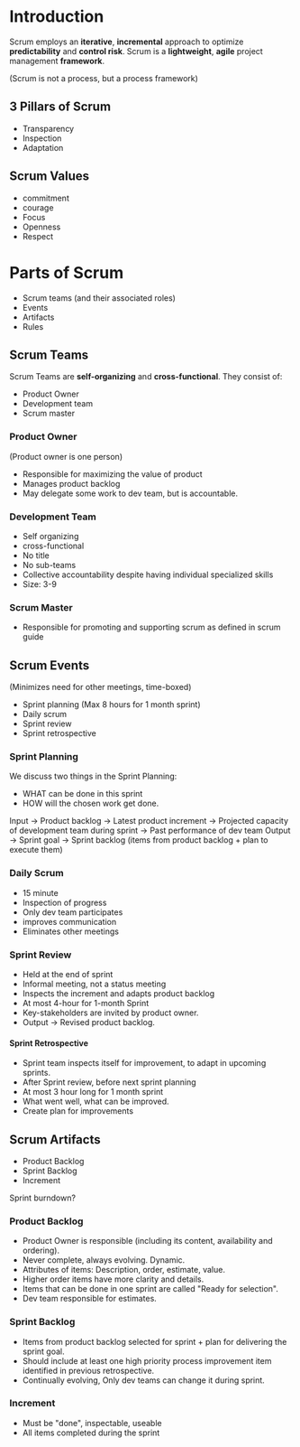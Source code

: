 # Introduction
Scrum employs an **iterative**, **incremental** approach to optimize **predictability** and **control risk**.
Scrum is a **lightweight**, **agile** project management **framework**.

(Scrum is not a process, but a process framework)

## 3 Pillars of Scrum

 - Transparency 
 - Inspection 
 - Adaptation

## Scrum Values

 - commitment 
 - courage 
 - Focus 
 - Openness 
 - Respect

# Parts of Scrum

 - Scrum teams (and their associated roles) 
 - Events 
 - Artifacts 
 - Rules

## Scrum Teams 
Scrum Teams are **self-organizing** and **cross-functional**. They consist of:

 - Product Owner   
 - Development team   
 - Scrum master

### Product Owner
(Product owner is one person)

 - Responsible for maximizing the value of product 
 - Manages product backlog 
 - May delegate some work to dev team, but is accountable.

### Development Team

 - Self organizing 
 - cross-functional 
 - No title 
 - No sub-teams 
 - Collective accountability despite having individual specialized skills 
 - Size: 3-9

### Scrum Master

 - Responsible for promoting and supporting scrum as defined in scrum
   guide

## Scrum Events
(Minimizes need for other meetings, time-boxed)

 - Sprint planning (Max 8 hours for 1 month sprint) 
 - Daily scrum 
 - Sprint review 
 - Sprint retrospective

### Sprint Planning
We discuss two things in the Sprint Planning:

 - WHAT can be done in this sprint 
 - HOW will the chosen work get done.

Input
	-> Product backlog
	-> Latest product increment
	-> Projected capacity of development team during sprint
	-> Past performance of dev team
Output
	-> Sprint goal
	-> Sprint backlog (items from product backlog + plan to execute them)

### Daily Scrum

 - 15 minute 
 - Inspection of progress  
 - Only dev team participates 
 - improves communication 
 - Eliminates other meetings

### Sprint Review

 - Held at the end of sprint 
 - Informal meeting, not a status meeting   
 - Inspects the increment and adapts product backlog 
 - At most 4-hour for 1-month Sprint 
 - Key-stakeholders are invited by product owner. 
 - Output -> Revised product backlog.

#### Sprint Retrospective

 - Sprint team inspects itself for improvement, to adapt in upcoming
   sprints.
 - After Sprint review, before next sprint planning
 - At most 3 hour long for 1 month sprint
 - What went well, what can be improved.
 - Create plan for improvements

## Scrum Artifacts

 - Product Backlog 
 - Sprint Backlog 
 - Increment

Sprint burndown?

### Product Backlog

 - Product Owner is responsible (including its content, availability and
   ordering).   
 - Never complete, always evolving. Dynamic.
 - Attributes of items: Description, order, estimate, value. 
 - Higher order items have more clarity and details. 
 - Items that can be done in one sprint are called "Ready for selection". 
 - Dev team responsible for estimates.

### Sprint Backlog

 - Items from product backlog selected for sprint + plan for delivering
   the sprint goal.    
 - Should include at least one high priority process improvement item identified in previous retrospective.
 - Continually evolving, Only dev teams can change it during sprint.

### Increment

 - Must be "done", inspectable, useable  
 - All items completed during the
   sprint

<!--stackedit_data:
eyJoaXN0b3J5IjpbMjA4NDE4NDk3MCw3MzYxNjk2MDQsLTc1Mj
AwNjk3NywtNDY3MzM5OTY0LC03MzQwNzI5NTZdfQ==
-->
